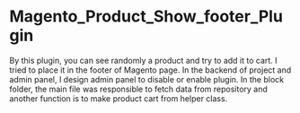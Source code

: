 # Magento_Product_Show_footer_Plugin
By this plugin, you can see randomly a product and try to add it to cart. 
I tried to place it in the footer of Magento page.
In the backend of project and admin panel, I design admin panel to disable or enable plugin.
In the block folder, the main file was responsible to fetch data from repository and another function is to make product cart from helper class. 

